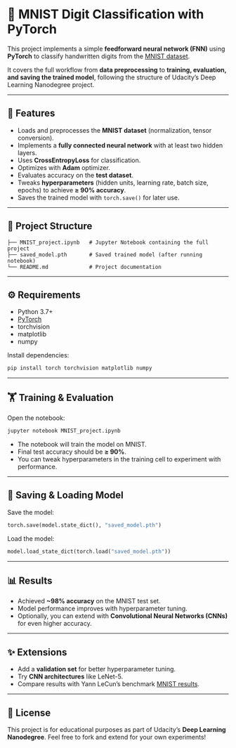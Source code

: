# 🧠 MNIST Digit Classification with PyTorch

This project implements a simple **feedforward neural network (FNN)** using **PyTorch** to classify handwritten digits from the [MNIST dataset](http://yann.lecun.com/exdb/mnist/).

It covers the full workflow from **data preprocessing** to **training, evaluation, and saving the trained model**, following the structure of Udacity’s Deep Learning Nanodegree project.

---

## 🚀 Features

* Loads and preprocesses the **MNIST dataset** (normalization, tensor conversion).
* Implements a **fully connected neural network** with at least two hidden layers.
* Uses **CrossEntropyLoss** for classification.
* Optimizes with **Adam** optimizer.
* Evaluates accuracy on the **test dataset**.
* Tweaks **hyperparameters** (hidden units, learning rate, batch size, epochs) to achieve **≥ 90% accuracy**.
* Saves the trained model with `torch.save()` for later use.

---

## 📂 Project Structure

```
├── MNIST_project.ipynb   # Jupyter Notebook containing the full project
├── saved_model.pth       # Saved trained model (after running notebook)
└── README.md             # Project documentation
```

---

## ⚙️ Requirements

* Python 3.7+
* [PyTorch](https://pytorch.org/)
* torchvision
* matplotlib
* numpy

Install dependencies:

```bash
pip install torch torchvision matplotlib numpy
```

---

## 🏋️ Training & Evaluation

Open the notebook:

```bash
jupyter notebook MNIST_project.ipynb
```

* The notebook will train the model on MNIST.
* Final test accuracy should be **≥ 90%**.
* You can tweak hyperparameters in the training cell to experiment with performance.

---

## 💾 Saving & Loading Model

Save the model:

```python
torch.save(model.state_dict(), "saved_model.pth")
```

Load the model:

```python
model.load_state_dict(torch.load("saved_model.pth"))
```

---

## 📊 Results

* Achieved **\~98% accuracy** on the MNIST test set.
* Model performance improves with hyperparameter tuning.
* Optionally, you can extend with **Convolutional Neural Networks (CNNs)** for even higher accuracy.

---

## ✨ Extensions

* Add a **validation set** for better hyperparameter tuning.
* Try **CNN architectures** like LeNet-5.
* Compare results with Yann LeCun’s benchmark [MNIST results](http://yann.lecun.com/exdb/mnist/).

---

## 📜 License

This project is for educational purposes as part of Udacity’s **Deep Learning Nanodegree**.
Feel free to fork and extend for your own experiments!
